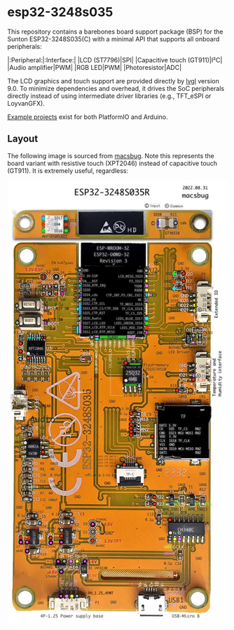 # esp32-3248s035

This repository contains a barebones board support package (BSP) for the Sunton ESP32-3248S035(C) with a minimal API that supports all onboard peripherals:

|:Peripheral:|:Interface:|
|LCD (ST7796)|SPI|
|Capacitive touch (GT911)|I²C|
|Audio amplifier|PWM|
|RGB LED|PWM|
|Photoresistor|ADC|

The LCD graphics and touch support are provided directly by [lvgl](https://github.com/lvgl/lvgl) version 9.0. To minimize dependencies and overhead, it drives the SoC peripherals directly instead of using intermediate driver libraries (e.g., TFT_eSPI or LoyvanGFX).

[Example projects](examples) exist for both PlatformIO and Arduino.

## Layout

The following image is sourced from [macsbug](https://macsbug.wordpress.com/2022/10/02/esp32-3248s035/). Note this represents the board variant with resistive touch (XPT2046) instead of capacitive touch (GT911). It is extremely useful, regardless:

![ESP32-3248S035R](docs/pcb-layout.jpg)
